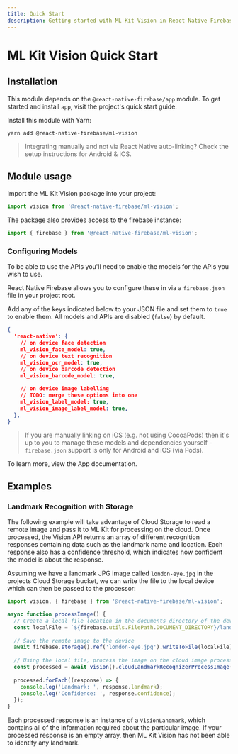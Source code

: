 ```yaml
---
title: Quick Start
description: Getting started with ML Kit Vision in React Native Firebase
---
```


# ML Kit Vision Quick Start

## Installation

This module depends on the `@react-native-firebase/app` module. To get started and install `app`,
visit the project's <Anchor version={false} group={false} href="/quick-start">quick start</Anchor> guide.

Install this module with Yarn:

```bash
yarn add @react-native-firebase/ml-vision
```

> Integrating manually and not via React Native auto-linking? Check the setup instructions for <Anchor version group href="/android">Android</Anchor> & <Anchor version group href="/ios">iOS</Anchor>.

## Module usage

Import the ML Kit Vision package into your project:

```js
import vision from '@react-native-firebase/ml-vision';
```

The package also provides access to the firebase instance:

```js
import { firebase } from '@react-native-firebase/ml-vision';
```

### Configuring Models

To be able to use the APIs you'll need to enable the models for the APIs you wish to use.

React Native Firebase allows you to configure these in via a `firebase.json` file in your project root.

Add any of the keys indicated below to your JSON file and set them to `true` to enable them. All models and APIs are disabled (`false`) by default.

```json
{
  'react-native': {
    // on device face detection
    ml_vision_face_model: true,
    // on device text recognition
    ml_vision_ocr_model: true,
    // on device barcode detection
    ml_vision_barcode_model: true,

    // on device image labelling
    // TODO: merge these options into one
    ml_vision_label_model: true,
    ml_vision_image_label_model: true,
  },
}
```

> If you are manually linking on iOS (e.g. not using CocoaPods) then it's up to you to manage these models and dependencies yourself - `firebase.json` support is only for Android and iOS (via Pods).

To learn more, view the <Anchor version group="app" href="/firebase-json">App documentation</Anchor>.

## Examples

### Landmark Recognition with Storage

The following example will take advantage of Cloud Storage to read a remote image and pass it to ML Kit for processing on the cloud. Once processed, the Vision API returns an array of different recognition responses containing data such as the landmark name and location. Each response also has a confidence threshold, which indicates how confident the model is about the response.

Assuming we have a landmark JPG image called `london-eye.jpg` in the projects Cloud Storage bucket, we can write the file to the local device which can then be passed to the processor:

```js
import vision, { firebase } from '@react-native-firebase/ml-vision';

async function processImage() {
  // Create a local file location in the documents directory of the device
  const localFile = `${firebase.utils.FilePath.DOCUMENT_DIRECTORY}/landmark.jpg`;
  
  // Save the remote image to the device
  await firebase.storage().ref('london-eye.jpg').writeToFile(localFile);
  
  // Using the local file, process the image on the cloud image processor
  const processed = await vision().cloudLandmarkRecognizerProcessImage(localFile);
  
  processed.forEach((response) => {
    console.log('Landmark: ', response.landmark);
    console.log('Confidence: ', response.confidence);
  });
}
```

Each processed response is an instance of a `VisionLandmark`, which contains all of the information required about the particular image. If your processed response is an empty array, then ML Kit Vision has not been able to identify any landmark.
